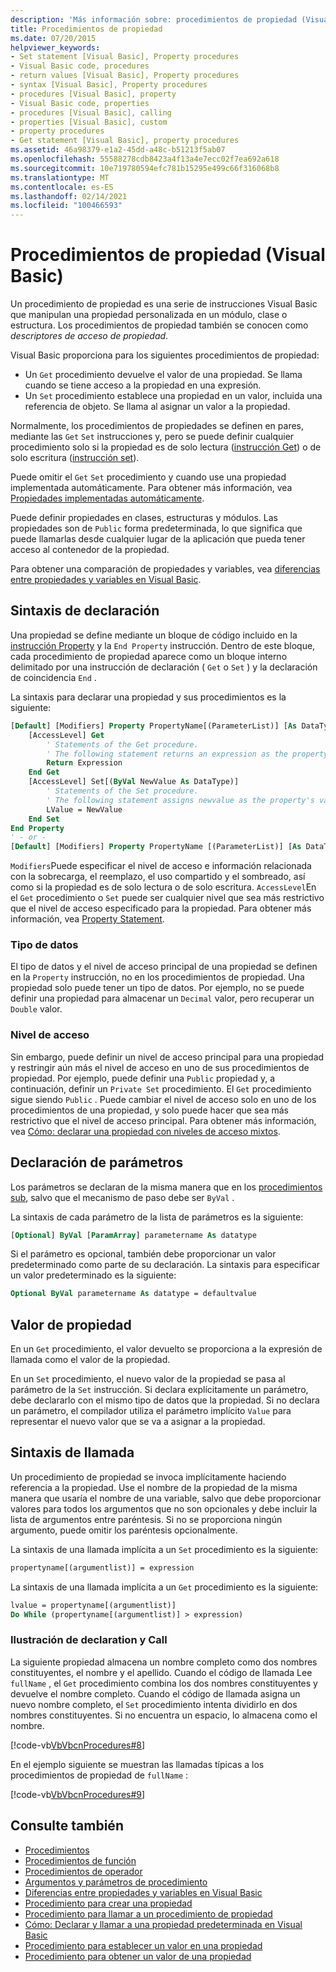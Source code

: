 ```yaml
---
description: 'Más información sobre: procedimientos de propiedad (Visual Basic)'
title: Procedimientos de propiedad
ms.date: 07/20/2015
helpviewer_keywords:
- Set statement [Visual Basic], Property procedures
- Visual Basic code, procedures
- return values [Visual Basic], Property procedures
- syntax [Visual Basic], Property procedures
- procedures [Visual Basic], property
- Visual Basic code, properties
- procedures [Visual Basic], calling
- properties [Visual Basic], custom
- property procedures
- Get statement [Visual Basic], property procedures
ms.assetid: 46a98379-e1a2-45dd-a48c-b51213f5ab07
ms.openlocfilehash: 55588278cdb8423a4f13a4e7ecc02f7ea692a618
ms.sourcegitcommit: 10e719780594efc781b15295e499c66f316068b8
ms.translationtype: MT
ms.contentlocale: es-ES
ms.lasthandoff: 02/14/2021
ms.locfileid: "100466593"
---
```

# <a name="property-procedures-visual-basic"></a>Procedimientos de propiedad (Visual Basic)

Un procedimiento de propiedad es una serie de instrucciones Visual Basic que manipulan una propiedad personalizada en un módulo, clase o estructura. Los procedimientos de propiedad también se conocen como *descriptores de acceso de propiedad*.

Visual Basic proporciona para los siguientes procedimientos de propiedad:

- Un `Get` procedimiento devuelve el valor de una propiedad. Se llama cuando se tiene acceso a la propiedad en una expresión.
- Un `Set` procedimiento establece una propiedad en un valor, incluida una referencia de objeto. Se llama al asignar un valor a la propiedad.

Normalmente, los procedimientos de propiedades se definen en pares, mediante las `Get` `Set` instrucciones y, pero se puede definir cualquier procedimiento solo si la propiedad es de solo lectura ([instrucción Get](../../../language-reference/statements/get-statement.md)) o de solo escritura ([instrucción set](../../../language-reference/statements/set-statement.md)).

Puede omitir el `Get` `Set` procedimiento y cuando use una propiedad implementada automáticamente. Para obtener más información, vea [Propiedades implementadas automáticamente](./auto-implemented-properties.md).

Puede definir propiedades en clases, estructuras y módulos. Las propiedades son de `Public` forma predeterminada, lo que significa que puede llamarlas desde cualquier lugar de la aplicación que pueda tener acceso al contenedor de la propiedad.

Para obtener una comparación de propiedades y variables, vea [diferencias entre propiedades y variables en Visual Basic](differences-between-properties-and-variables.md).

## <a name="declaration-syntax"></a>Sintaxis de declaración

Una propiedad se define mediante un bloque de código incluido en la [instrucción Property](../../../language-reference/statements/property-statement.md) y la `End Property` instrucción. Dentro de este bloque, cada procedimiento de propiedad aparece como un bloque interno delimitado por una instrucción de declaración ( `Get` o `Set` ) y la declaración de coincidencia `End` .

La sintaxis para declarar una propiedad y sus procedimientos es la siguiente:

```vb
[Default] [Modifiers] Property PropertyName[(ParameterList)] [As DataType]
    [AccessLevel] Get
        ' Statements of the Get procedure.
        ' The following statement returns an expression as the property's value.
        Return Expression
    End Get
    [AccessLevel] Set[(ByVal NewValue As DataType)]
        ' Statements of the Set procedure.
        ' The following statement assigns newvalue as the property's value.
        LValue = NewValue
    End Set
End Property
' - or -
[Default] [Modifiers] Property PropertyName [(ParameterList)] [As DataType]
```

`Modifiers`Puede especificar el nivel de acceso e información relacionada con la sobrecarga, el reemplazo, el uso compartido y el sombreado, así como si la propiedad es de solo lectura o de solo escritura. `AccessLevel`En el `Get` procedimiento o `Set` puede ser cualquier nivel que sea más restrictivo que el nivel de acceso especificado para la propiedad. Para obtener más información, vea [Property Statement](../../../language-reference/statements/property-statement.md).

### <a name="data-type"></a>Tipo de datos

El tipo de datos y el nivel de acceso principal de una propiedad se definen en la `Property` instrucción, no en los procedimientos de propiedad. Una propiedad solo puede tener un tipo de datos. Por ejemplo, no se puede definir una propiedad para almacenar un `Decimal` valor, pero recuperar un `Double` valor.

### <a name="access-level"></a>Nivel de acceso

Sin embargo, puede definir un nivel de acceso principal para una propiedad y restringir aún más el nivel de acceso en uno de sus procedimientos de propiedad. Por ejemplo, puede definir una `Public` propiedad y, a continuación, definir un `Private Set` procedimiento. El `Get` procedimiento sigue siendo `Public` . Puede cambiar el nivel de acceso solo en uno de los procedimientos de una propiedad, y solo puede hacer que sea más restrictivo que el nivel de acceso principal. Para obtener más información, vea [Cómo: declarar una propiedad con niveles de acceso mixtos](how-to-declare-a-property-with-mixed-access-levels.md).

## <a name="parameter-declaration"></a>Declaración de parámetros

Los parámetros se declaran de la misma manera que en los [procedimientos sub](sub-procedures.md), salvo que el mecanismo de paso debe ser `ByVal` .

La sintaxis de cada parámetro de la lista de parámetros es la siguiente:

```vb
[Optional] ByVal [ParamArray] parametername As datatype
```

Si el parámetro es opcional, también debe proporcionar un valor predeterminado como parte de su declaración. La sintaxis para especificar un valor predeterminado es la siguiente:

```vb
Optional ByVal parametername As datatype = defaultvalue
```

## <a name="property-value"></a>Valor de propiedad

En un `Get` procedimiento, el valor devuelto se proporciona a la expresión de llamada como el valor de la propiedad.

En un `Set` procedimiento, el nuevo valor de la propiedad se pasa al parámetro de la `Set` instrucción. Si declara explícitamente un parámetro, debe declararlo con el mismo tipo de datos que la propiedad. Si no declara un parámetro, el compilador utiliza el parámetro implícito `Value` para representar el nuevo valor que se va a asignar a la propiedad.

## <a name="calling-syntax"></a>Sintaxis de llamada

Un procedimiento de propiedad se invoca implícitamente haciendo referencia a la propiedad. Use el nombre de la propiedad de la misma manera que usaría el nombre de una variable, salvo que debe proporcionar valores para todos los argumentos que no son opcionales y debe incluir la lista de argumentos entre paréntesis. Si no se proporciona ningún argumento, puede omitir los paréntesis opcionalmente.

La sintaxis de una llamada implícita a un `Set` procedimiento es la siguiente:

```vb
propertyname[(argumentlist)] = expression
```

La sintaxis de una llamada implícita a un `Get` procedimiento es la siguiente:

```vb
lvalue = propertyname[(argumentlist)]
Do While (propertyname[(argumentlist)] > expression)
```

### <a name="illustration-of-declaration-and-call"></a>Ilustración de declaration y Call

La siguiente propiedad almacena un nombre completo como dos nombres constituyentes, el nombre y el apellido. Cuando el código de llamada Lee `fullName` , el `Get` procedimiento combina los dos nombres constituyentes y devuelve el nombre completo. Cuando el código de llamada asigna un nuevo nombre completo, el `Set` procedimiento intenta dividirlo en dos nombres constituyentes. Si no encuentra un espacio, lo almacena como el nombre.

[!code-vb[VbVbcnProcedures#8](~/samples/snippets/visualbasic/VS_Snippets_VBCSharp/VbVbcnProcedures/VB/Class1.vb#8)]

En el ejemplo siguiente se muestran las llamadas típicas a los procedimientos de propiedad de `fullName` :

[!code-vb[VbVbcnProcedures#9](~/samples/snippets/visualbasic/VS_Snippets_VBCSharp/VbVbcnProcedures/VB/Class1.vb#9)]

## <a name="see-also"></a>Consulte también

- [Procedimientos](index.md)
- [Procedimientos de función](function-procedures.md)
- [Procedimientos de operador](operator-procedures.md)
- [Argumentos y parámetros de procedimiento](procedure-parameters-and-arguments.md)
- [Diferencias entre propiedades y variables en Visual Basic](differences-between-properties-and-variables.md)
- [Procedimiento para crear una propiedad](how-to-create-a-property.md)
- [Procedimiento para llamar a un procedimiento de propiedad](how-to-call-a-property-procedure.md)
- [Cómo: Declarar y llamar a una propiedad predeterminada en Visual Basic](how-to-declare-and-call-a-default-property.md)
- [Procedimiento para establecer un valor en una propiedad](how-to-put-a-value-in-a-property.md)
- [Procedimiento para obtener un valor de una propiedad](how-to-get-a-value-from-a-property.md)
